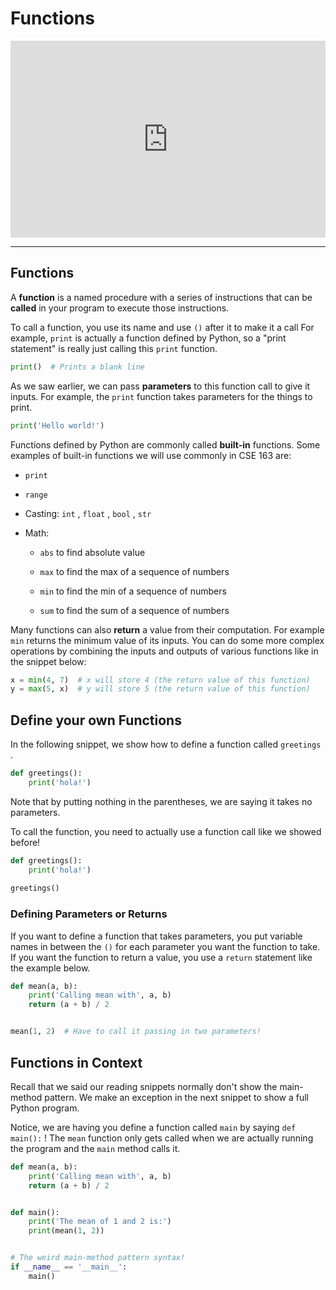 # Functions


<div style="position: relative; padding-bottom: 62.5%; height: 0;">
    <iframe src="https://www.loom.com/embed/03352627cdf844918fd5459a16bd5acc?sharedAppSource=personal_library" frameborder="0" webkitallowfullscreen mozallowfullscreen allowfullscreen style="position: absolute; top: 0; left: 0; width: 100%; height: 100%;"></iframe>
</div>

---

##  Functions  

A **function** is a named procedure with a series of instructions that can be **called** in your program to execute those instructions.  

To call a function, you use its name and use `()` after it to make it a call For example, `print` is actually a function defined by Python, so a "print statement" is really just calling this `print` function.  

```python
print()  # Prints a blank line
```

As we saw earlier, we can pass **parameters** to this function call to give it inputs. For example, the `print` function takes parameters for the things to print.  

```python
print('Hello world!')
```

Functions defined by Python are commonly called **built-in** functions. Some examples of built-in functions we will use commonly in CSE 163 are:  

-  `print`   

-  `range`   

-  Casting:     `int`     ,     `float`     ,     `bool`     ,     `str`   

-  Math:  

    -  `abs`         to find absolute value  

    -  `max`         to find the max of a sequence of numbers  

    -  `min`         to find the min of a sequence of numbers  

    -  `sum`         to find the sum of a sequence of numbers  



Many functions can also **return** a value from their computation. For example `min` returns the minimum value of its inputs. You can do some more complex operations by combining the inputs and outputs of various functions like in the snippet below:  

```python
x = min(4, 7)  # x will store 4 (the return value of this function)
y = max(5, x)  # y will store 5 (the return value of this function)
```

##  Define your own Functions  

In the following snippet, we show how to define a function called `greetings` .  

```python
def greetings():
    print('hola!')
```

Note that by putting nothing in the parentheses, we are saying it takes no parameters.  

To call the function, you need to actually use a function call like we showed before!  

```python
def greetings():
    print('hola!')
    
greetings()
```

###  Defining Parameters or Returns  

If you want to define a function that takes parameters, you put variable names in between the `()` for each parameter you want the function to take. If you want the function to return a value, you use a `return` statement like the example below.  

```python
def mean(a, b):
    print('Calling mean with', a, b)
    return (a + b) / 2


mean(1, 2)  # Have to call it passing in two parameters!
```

##  Functions in Context  

Recall that we said our reading snippets normally don't show the main-method pattern. We make an exception in the next snippet to show a full Python program.  

Notice, we are having you define a function called `main` by saying `def main():` ! The `mean` function only gets called when we are actually running the program and the `main` method calls it.  

```python
def mean(a, b):
    print('Calling mean with', a, b)
    return (a + b) / 2


def main():
    print('The mean of 1 and 2 is:')
    print(mean(1, 2))


# The weird main-method pattern syntax!
if __name__ == '__main__':
    main()
```

 

 

